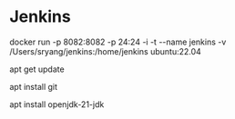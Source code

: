 # Jenkins

docker run -p 8082:8082 -p 24:24 -i -t --name jenkins -v /Users/sryang/jenkins:/home/jenkins ubuntu:22.04

apt get update

apt install git

apt install openjdk-21-jdk

